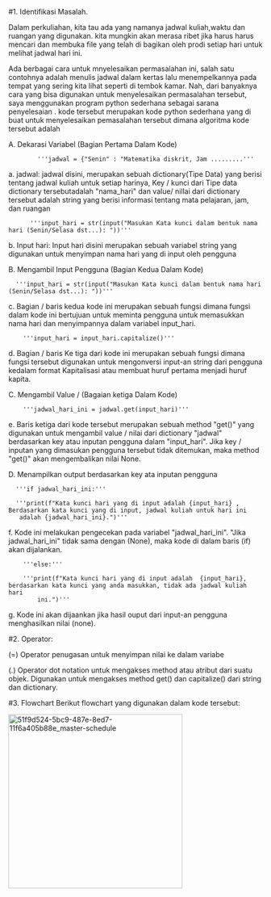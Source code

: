 #1. Identifikasi Masalah.
   
   Dalam perkuliahan, kita tau ada yang namanya jadwal kuliah,waktu dan ruangan yang digunakan.
   kita mungkin akan merasa ribet jika harus harus mencari dan membuka file yang telah di bagikan oleh prodi setiap hari untuk melihat 
   jadwal hari ini.
   
   Ada berbagai cara untuk mnyelesaikan permasalahan ini, salah satu contohnya adalah menulis jadwal dalam kertas lalu menempelkannya 
   pada tempat yang sering kita lihat seperti di tembok kamar. 
   Nah, dari banyaknya cara yang bisa digunakan untuk menyelesaikan permasalahan tersebut, saya menggunakan program python sederhana 
   sebagai sarana penyelesaian .
   kode tersebut merupakan kode python sederhana yang di buat untuk menyelesaikan pemasalahan tersebut dimana algoritma kode tersebut 
   adalah
   
A. Dekarasi Variabel (Bagian Pertama 	Dalam Kode)

   			'''jadwal = {"Senin" : "Matematika diskrit, Jam .........'''

a. jadwal: jadwal disini, merupakan sebuah dictionary(Tipe Data) yang berisi tentang jadwal kuliah untuk setiap harinya, Key / kunci 
   dari Tipe data dictionary tersebutadalah "nama_hari" dan value/ nillai dari dictionary tersebut adalah string yang berisi informasi 
   tentang mata pelajaran, jam, dan ruangan
      
 		  '''input_hari = str(input("Masukan Kata kunci dalam bentuk nama hari (Senin/Selasa dst...): "))'''

b. Input hari: Input hari disini merupakan sebuah variabel string yang digunakan untuk menyimpan nama hari yang di input oleh pengguna

B. Mengambil Input Pengguna (Bagian Kedua Dalam Kode)

      '''input_hari = str(input("Masukan Kata kunci dalam bentuk nama hari (Senin/Selasa dst...): "))'''
   
c. Bagian / baris kedua kode ini merupakan sebuah fungsi dimana fungsi dalam kode ini bertujuan untuk meminta pengguna untuk 
   memasukkan nama hari dan menyimpannya dalam variabel input_hari.

    	'''input_hari = input_hari.capitalize()'''
   
d. Bagian / baris Ke tiga dari kode ini merupakan sebuah fungsi dimana fungsi tersebut digunakan untuk mengonversi input-an string 
   dari pengguna kedalam format Kapitalisasi atau membuat huruf pertama menjadi huruf kapita.

C. Mengambil Value / (Bagaian ketiga Dalam Kode)

   	  	'''jadwal_hari_ini = jadwal.get(input_hari)'''
   
e. Baris ketiga dari kode tersebut merupakan sebuah method "get()" yang digunakan untuk mengambil value / nilai dari dictionary 
  "jadwal" berdasarkan key atau inputan pengguna dalam "input_hari". Jika key / inputan yang dimasukan pengguna tersebut tidak ditemukan, 
   maka method "get()" akan mengembalikan nilai None.
   
D. Menampilkan output berdasarkan key ata inputan pengguna

   	  '''if jadwal_hari_ini:'''
   
   	  '''print(f"Kata kunci hari yang di input adalah {input_hari} , Berdasarkan kata kunci yang di input, jadwal kuliah untuk hari ini 
   	   adalah {jadwal_hari_ini}.")'''
   
f. Kode ini melakukan pengecekan pada variabel "jadwal_hari_ini". "Jika jadwal_hari_ini" tidak sama dengan (None), maka kode di dalam 
   baris (if) akan dijalankan.
      
  		'''else:'''
  
  		'''print(f"Kata kunci hari yang di input adalah  {input_hari}, berdasarkan kata kunci yang anda masukkan, tidak ada jadwal kuliah hari 
			ini.")'''
  
g. Kode ini akan dijaankan jika hasil ouput dari input-an pengguna menghasilkan nilai (none).

#2. Operator:

   (=) Operator penugasan untuk menyimpan nilai ke dalam variabe
   
   (.) Operator dot notation untuk mengakses method atau atribut dari suatu objek. Digunakan untuk mengakses method get() dan 
   capitalize() dari string dan dictionary.

#3. Flowchart
    Berikut flowchart yang digunakan dalam kode tersebut:
    
<img width="345" alt="51f9d524-5bc9-487e-8ed7-11f6a405b88e_master-schedule" src="https://github.com/Rifyal05/TugasAlgoritma1/assets/145568253/2e9038f1-3946-40e0-b143-6a12db934d79">
